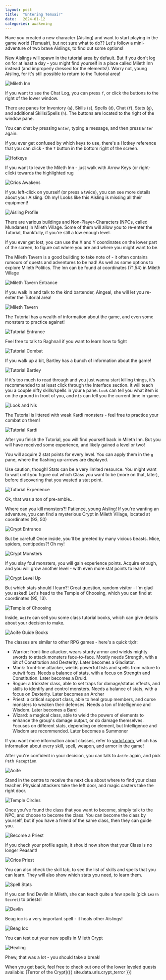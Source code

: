 ```yaml
---
layout: post
title:  "Entering Temuair"
date:   2024-01-12
categories: awakening
---
```


Have you created a new character (Aisling) and want to start playing in the game world (Temuair), but not sure what to do?? Let's follow a mini-adventure of two brave Aislings, to find out some options!



New Aislings will spawn in the tutorial area by default. But if you don't log on for at least a day - you might find yourself in a place called Mileth Inn instead (and improperly dressed for the elements!). Worry not, young Aisling, for it's still possible to return to the Tutorial area!

![Mileth Inn](/assets/img/awakening/me/crios/mileth-inn.png)


If you want to see the Chat Log, you can press `f`, or click the buttons to the right of the lower window.

There are panes for Inventory (`a`), Skills (`s`), Spells (`d`), Chat (`f`), Stats (`g`), and additional Skills/Spells (`h`). The buttons are located to the right of the window pane.

You can chat by pressing `Enter`, typing a message, and then press `Enter` again.

If you ever get confused by which keys to use, there's a Hotkey reference that you can click - the `?` button in the bottom right of the screen.

![Hotkeys](/assets/img/darkages/hotkeys.png)

If you want to leave the Mileth Inn - just walk with Arrow Keys (or right-click) towards the highlighted rug

![Crios Awakens](/assets/img/awakening/me/crios/crios-awakens.png)

If you left-click on yourself (or press `a` twice), you can see more details about your Aisling. Oh my! Looks like this Aisling is missing all their equipment!

![Aisling Profile](/assets/img/awakening/me/crios/aisling-self.png)

There are various buildings and Non-Player-Characters (NPCs, called Mundanes) in Mileth Village. Some of them will allow you to re-enter the Tutorial, thankfully, if you're still a low enough level.

If you ever get lost, you can use the X and Y coordinates on the lower part of the screen, to figure out where you are and where you might want to be.

The Mileth Tavern is a good building to take note of - it often contains rumours of quests and adventures to be had! As well as some options to explore Mileth Politics. The Inn can be found at coordinates (71,54) in Mileth Village

![Mileth Tavern Entrance](/assets/img/awakening/me/crios/mileth-tavern-entrance.png)

If you walk in and talk to the kind bartender, Aingeal, she will let you re-enter the Tutorial area!

![Mileth Tavern](/assets/img/awakening/me/crios/mileth-tavern.png)

The Tutorial has a wealth of information about the game, and even some monsters to practice against!

![Tutorial Entrance](/assets/img/awakening/me/crios/tutorial-entrance.png)

Feel free to talk to Raghnall if you want to learn how to fight

![Tutorial Combat](/assets/img/awakening/me/crios/tutorial-combat.png)

If you walk up a bit, Bartley has a bunch of information about the game!

![Tutorial Bartley](/assets/img/awakening/me/crios/tutorial-bartley.png)

If it's too much to read through and you just wanna start killing things, it's recommended to at least click through the Interface section. It will teach you a couple nifty skills/spells in your `h` pane. `Look` can tell you what item is on the ground in front of you, and `nis` can tell you the current time in-game.

![Look and Nis](/assets/img/awakening/me/crios/tutorial-nis.png)

The Tutorial is littered with weak Kardi monsters - feel free to practice your combat on them!

![Tutorial Kardi](/assets/img/awakening/me/crios/tutorial-kardi.png)

After you finish the Tutorial, you will find yourself back in Mileth Inn. But you will have received some experience, and likely gained a level or two!

You will acquire 2 stat points for every level. You can apply them in the `g` pane, where the flashing up-arrows are displayed.

Use caution, though! Stats can be a very limited resource. You might want to wait until you figure out which Class you want to be (more on that, later), before discovering that you wasted a stat point.

![Tutorial Experience](/assets/img/awakening/me/crios/tutorial-exp.png)

Ok, that was a ton of pre-amble...

Where can you kill monsters?! Patience, young Aisling! If you're wanting an adventure, you can find a mysterious Crypt in Mileth Village, located at coordinates (93, 50)

![Crypt Entrance](/assets/img/awakening/me/crios/mileth-crypt-entrance.png)

But be careful! Once inside, you'll be greeted by many vicious beasts. Mice, spiders, centipedes?! Oh my!

![Crypt Monsters](/assets/img/awakening/me/crios/mileth-crypt-monsters.png)

If you slay foul monsters, you will gain experience points. Acquire enough, and you will grow another level - with even more stat points to learn!

![Crypt Level Up](/assets/img/awakening/me/crios/mileth-crypt-level-up.png)

But which stats should I learn?! Great question, random visitor - I'm glad you asked! Let's head to the Temple of Choosing, which you can find at coordinates (95, 13).

![Temple of Choosing](/assets/img/awakening/me/crios/temple-of-choosing.png)

Inside, `Aoife` can sell you some class tutorial books, which can give details about your decision to make.

![Aoife Guide Books](/assets/img/awakening/me/crios/toc-books.png)

The classes are similar to other RPG games - here's a quick tl;dr:

- Warrior: front-line attacker, wears sturdy armor and wields mighty swords to attack monsters face-to-face. Mostly needs Strength, with a bit of Constitution and Dexterity. Later becomes a Gladiator.
- Monk: front-line attacker, wields powerful fists and spells from nature to outwit foes. Needs a balance of stats, with a focus on Strength and Constitution. Later becomes a Druid.
- Rogue: a trickster class, able to set traps for damage/status effects, and skills to identify and control monsters. Needs a balance of stats, with a focus on Dexterity. Later becomes an Archer
- Priest: a critical support class, able to heal group members, and curse monsters to weaken their defenses. Needs a ton of Intelligence and Wisdom. Later becomes a Bard
- Wizard: a magical class, able to wield the powers of elements to enhance the group's damage output, or do damage themselves. Focuses on different stats, depending on element, but Intelligence and Wisdom are recommended. Later becomes a Summoner

If you want more information about classes, refer to [vorlof.com](https://www.vorlof.com/skills.html), which has information about every skill, spell, weapon, and armor in the game!

After you're confident in your decision, you can talk to `Aoife` again, and pick `Path Reception`.

![Aoife](/assets/img/awakening/me/crios/toc-aoife.png)

Stand in the centre to receive the next clue about where to find your class teacher. Physical attackers take the left door, and magic casters take the right door.

![Temple Circles](/assets/img/awakening/me/crios/stand-in-centre.png)

Once you've found the class that you want to become, simply talk to the NPC, and choose to become the class. You can become the class by yourself, but if you have a friend of the same class, then they can guide you.

![Become a Priest](/assets/img/awakening/me/crios/become-priest.png)

If you check your profile again, it should now show that your Class is no longer Peasant!

![Crios Priest](/assets/img/awakening/me/crios/crios-priest.png)

You can also check the skill tab, to see the list of skills and spells that you can learn. They will also show which stats you need, to learn them.

![Spell Stats](/assets/img/awakening/me/crios/need-stats.png)

If you can find Devlin in Mileth, she can teach quite a few spells (pick `Learn Secret`) to priests!

![Devlin](/assets/img/awakening/me/crios/devlin.png)

Beag ioc is a very important spell - it heals other Aislings!

![Beag Ioc](/assets/img/awakening/me/crios/learn-beag-ioc.png)

You can test out your new spells in Mileth Crypt

![Healing](/assets/img/awakening/me/crios/use-beag-ioc.png)


Phew, that was a lot - you should take a break!

When you get back, feel free to check out one of the lower leveled quests available: [Terror of the Crypt]({{ site.data.urls.crypt_terror }})











